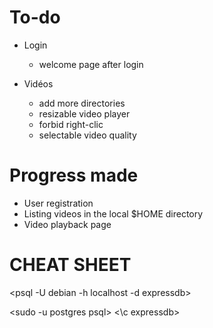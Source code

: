 # To-do

- Login
    - welcome page after login

- Vidéos
    - add more directories
    - resizable video player
    - forbid right-clic
    - selectable video quality

# Progress made

- User registration
- Listing videos in the local $HOME directory
- Video playback page


# CHEAT SHEET

<psql -U debian -h localhost -d expressdb>

<sudo -u postgres psql>
<\c expressdb>
